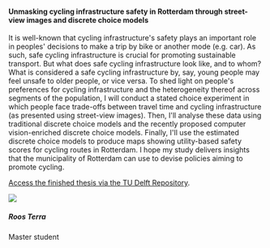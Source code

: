 <div class="row">
  <div class="col-sm-8">
    <h4 id="roos-terra">Unmasking cycling infrastructure safety in Rotterdam through street-view images and discrete choice models</h4>
    <p>
It is well-known that cycling infrastructure's safety plays an important role in peoples' decisions to make a trip by bike or another mode (e.g. car). As such, safe cycling infrastructure is crucial for promoting sustainable transport. But what does safe cycling infrastructure look like, and to whom? What is considered a safe cycling infrastructure by, say, young people may feel unsafe to older people, or vice versa. To shed light on people's preferences for cycling infrastructure and the heterogeneity thereof across segments of the population, I will conduct a stated choice experiment in which people face trade-offs between travel time and cycling infrastructure (as presented using street-view images). Then, I'll analyse these data using traditional discrete choice models and the recently proposed computer vision-enriched discrete choice models. Finally, I'll use the estimated discrete choice models to produce maps showing utility-based safety scores for cycling routes in Rotterdam. I hope my study delivers insights that the municipality of Rotterdam can use to devise policies aiming to promote cycling.
    </p>
      <a href="https://resolver.tudelft.nl/uuid:72b98e0b-cd4d-4072-8c3c-6786a51fd635">Access the finished thesis via the TU Delft Repository</a>.
    </p>
  </div>

  <div class="col-sm-4">
    <div class="card contact-card">
      <div class="row g-0">
        <div class="col-sm-3">
          <!-- <a href="https://www.tudelft.nl/en/"> -->
            <img src="{{ 'master-projects/avatars/roos.webp' | relative_url }}" class="contact-avatar">
          <!-- </a> -->
        </div>
        <div class="col-sm-9 gx-sm-3">
          <div class="card-body">
            <h5 class="card-title">Roos Terra</h5>
            <p class="card-text">
              Master student<br>
              <!-- <a href="mailto:mail@tudelft.nl">some.address@student.tudelft.nl</a> -->
            </p>
          </div>
        </div>
      </div>
    </div>
  </div>

</div>
